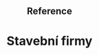 <header class="page-header page-header--centered">
    <h2 class="page-header__subtitle">Reference</h2>
    <h1 class="page-header__title">Stavební firmy</h1>
</header>

<section class="section section--wide section--centered">
  <div class="references-row">
    <Reference
      name="STRABAG a.s."
      imageUrl="/img/reference/strabag.png"
      :isLarge="true"
    />
    <Reference
      name="skanska a.s."
      imageUrl="/img/reference/skanskabig.png"
      :isLarge="true"
    />
  </div>
  <div class="references-row">
    <Reference
      name="PORR a.s."
      imageUrl="/img/reference/porr.png"
      :isLarge="true"
    />
    <Reference
      name="ohl žs a.s."
      imageUrl="/img/reference/ohlzs.png"
      :isLarge="true"
    />
  </div>
  <div class="references-row">
    <Reference
      name="INSTA CZ s.r.o."
      imageUrl="/img/reference/insta.png"
      :isLarge="true"
    />
    <Reference
      name="EVT Stavby s.r.o."
      imageUrl="/img/reference/evtstavby.png"
      :isLarge="true"
    />
  </div>
</section>

<AboutUsSection/>

<BlogPreviewSection/>

<Contact/>